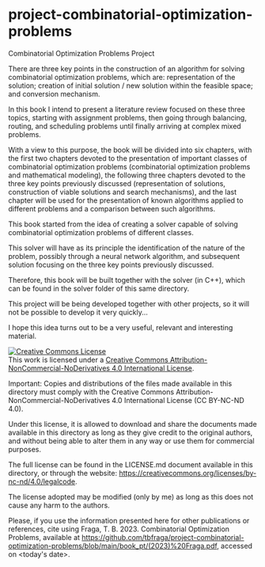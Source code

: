 # project-combinatorial-optimization-problems

Combinatorial Optimization Problems Project

There are three key points in the construction of an algorithm for solving combinatorial optimization problems, which are: representation of the solution; creation of initial solution / new solution within the feasible space; and conversion mechanism.

In this book I intend to present a literature review focused on these three topics, starting with assignment problems, then going through balancing, routing, and scheduling problems until finally arriving at complex mixed problems.

With a view to this purpose, the book will be divided into six chapters, with the first two chapters devoted to the presentation of important classes of combinatorial optimization problems (combinatorial optimization problems and mathematical modeling), the following three chapters devoted to the three key points previously discussed (representation of solutions, construction of viable solutions and search mechanisms), and the last chapter will be used for the presentation of known algorithms applied to different problems and a comparison between such algorithms.

This book started from the idea of creating a solver capable of solving combinatorial optimization problems of different classes.

This solver will have as its principle the identification of the nature of the problem, possibly through a neural network algorithm, and subsequent solution focusing on the three key points previously discussed.

Therefore, this book will be built together with the solver (in C++), which can be found in the solver folder of this same directory.

This project will be being developed together with other projects, so it will not be possible to develop it very quickly...

I hope this idea turns out to be a very useful, relevant and interesting material.

<a rel="license" href="http://creativecommons.org/licenses/by-nc-nd/4.0/"><img alt="Creative Commons License" style="border-width:0" src="https://i.creativecommons.org/l/by-nc-nd/4.0/88x31.png" /></a><br />This work is licensed under a <a rel="license" href="http://creativecommons.org/licenses/by-nc-nd/4.0/">Creative Commons Attribution-NonCommercial-NoDerivatives 4.0 International License</a>.

Important: Copies and distributions of the files made available in this directory must comply with the Creative Commons Attribution-NonCommercial-NoDerivatives 4.0 International License (CC BY-NC-ND 4.0).

Under this license, it is allowed to download and share the documents made available in this directory as long as they give credit to the original authors, and without being able to alter them in any way or use them for commercial purposes.

The full license can be found in the LICENSE.md document available in this directory, or through the website: https://creativecommons.org/licenses/by-nc-nd/4.0/legalcode.

The license adopted may be modified (only by me) as long as this does not cause any harm to the authors.

Please, if you use the information presented here for other publications or references, cite using Fraga, T. B. 2023. Combinatorial Optimization Problems, available at https://github.com/tbfraga/project-combinatorial-optimization-problems/blob/main/book_pt/(2023)%20Fraga.pdf, accessed on <today's date>.

